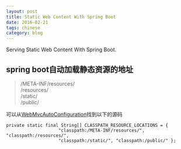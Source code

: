 ```yaml
---
layout: post
title: Static Web Content With Spring Boot
date: 2016-02-21
tags: chinese
category: blog
---
```


Serving Static Web Content With Spring Boot.

spring boot自动加载静态资源的地址
-----------

> /META-INF/resources/  
> /resources/  
> /static/  
> /public/

可以从[WebMvcAutoConfiguration](http://docs.spring.io/spring-boot/docs/current/api/org/springframework/boot/autoconfigure/web/WebMvcAutoConfiguration.html)找到以下的源码  

<pre><code>private static final String[] CLASSPATH_RESOURCE_LOCATIONS = {
		            "classpath:/META-INF/resources/", "classpath:/resources/",
		            "classpath:/static/", "classpath:/public/" };</code></pre>
